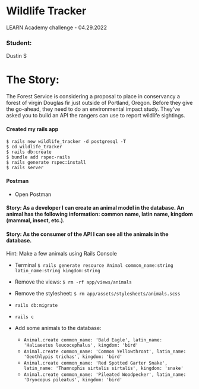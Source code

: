 # Wildlife Tracker
LEARN Academy challenge - 04.29.2022

### Student:
Dustin S

# The Story:
The Forest Service is considering a proposal to place in conservancy a forest of virgin Douglas fir just outside of Portland, Oregon. Before they give the go-ahead, they need to do an environmental impact study. They've asked you to build an API the rangers can use to report wildlife sightings.

#### Created my rails app
```
$ rails new wildlife_tracker -d postgresql -T
$ cd wildlife_tracker
$ rails db:create
$ bundle add rspec-rails
$ rails generate rspec:install
$ rails server
```
#### Postman
- Open Postman

#### Story: As a developer I can create an animal model in the database. An animal has the following information: common name, latin name, kingdom (mammal, insect, etc.).


#### Story: As the consumer of the API I can see all the animals in the database.
Hint: Make a few animals using Rails Console

- Terminal `$ rails generate resource Animal common_name:string latin_name:string kingdom:string`
- Remove the views: `$ rm -rf app/views/animals`
- Remove the stylesheet: `$ rm app/assets/stylesheets/animals.scss`
- `rails db:migrate`
- `rails c`

- Add some animals to the database:
  - `Animal.create common_name: 'Bald Eagle', latin_name: 'Haliaeetus leucocephalus', kingdom: 'bird'`
  - `Animal.create common_name: 'Common Yellowthroat', latin_name: 'Geothlypis trichas', kingdom: 'bird'`
  - `Animal.create common_name: 'Red Spotted Garter Snake', latin_name: 'Thamnophis sirtalis sirtalis', kingdom: 'snake'`
  - `Animal.create common_name: 'Pileated Woodpecker', latin_name: 'Dryocopus pileatus', kingdom: 'bird'`